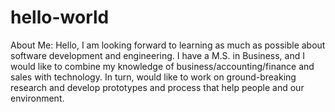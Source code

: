 # hello-world
About Me:
Hello, I am looking forward to learning as much as possible about software development and engineering. I have a M.S. in Business, and I would like to combine my knowledge of business/accounting/finance and sales with technology. In turn, would like to work on ground-breaking research and develop prototypes and process that help people and our environment. 
